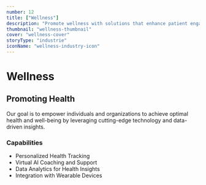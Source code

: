 ```yaml
---
number: 12
title: ["Wellness"]
description: "Promote wellness with solutions that enhance patient engagement, streamline service delivery, and improve health outcomes."
thumbnail: "wellness-thumbnail"
cover: "wellness-cover"
storyType: "industrie"
iconName: "wellness-industry-icon"
---
```


# Wellness

## Promoting Health

Our goal is to empower individuals and organizations to achieve optimal health and well-being by leveraging cutting-edge technology and data-driven insights.

### Capabilities

* Personalized Health Tracking
* Virtual AI Coaching and Support
* Data Analytics for Health Insights
* Integration with Wearable Devices

